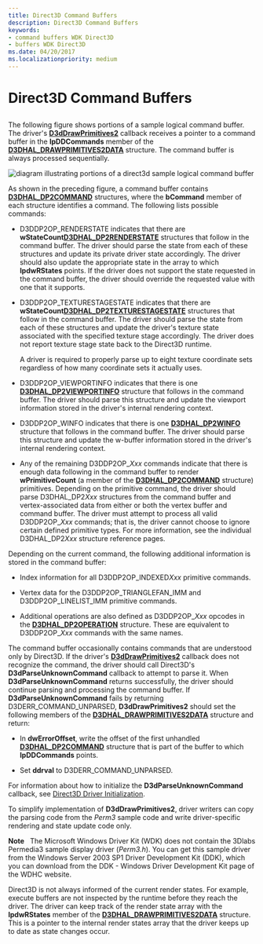 ```yaml
---
title: Direct3D Command Buffers
description: Direct3D Command Buffers
keywords:
- command buffers WDK Direct3D
- buffers WDK Direct3D
ms.date: 04/20/2017
ms.localizationpriority: medium
---
```


# Direct3D Command Buffers


## <span id="ddk_direct3d_command_buffers_gg"></span><span id="DDK_DIRECT3D_COMMAND_BUFFERS_GG"></span>


The following figure shows portions of a sample logical command buffer. The driver's [**D3dDrawPrimitives2**](/windows-hardware/drivers/ddi/d3dhal/nc-d3dhal-lpd3dhal_drawprimitives2cb) callback receives a pointer to a command buffer in the **lpDDCommands** member of the [**D3DHAL\_DRAWPRIMITIVES2DATA**](/windows-hardware/drivers/ddi/d3dhal/ns-d3dhal-_d3dhal_drawprimitives2data) structure. The command buffer is always processed sequentially.

![diagram illustrating portions of a direct3d sample logical command buffer](images/d3dcmbuf.png)

As shown in the preceding figure, a command buffer contains [**D3DHAL\_DP2COMMAND**](/windows-hardware/drivers/ddi/d3dhal/ns-d3dhal-_d3dhal_dp2command) structures, where the **bCommand** member of each structure identifies a command. The following lists possible commands:

-   D3DDP2OP\_RENDERSTATE indicates that there are **wStateCount**[**D3DHAL\_DP2RENDERSTATE**](/windows-hardware/drivers/ddi/d3dhal/ns-d3dhal-_d3dhal_dp2renderstate) structures that follow in the command buffer. The driver should parse the state from each of these structures and update its private driver state accordingly. The driver should also update the appropriate state in the array to which **lpdwRStates** points. If the driver does not support the state requested in the command buffer, the driver should override the requested value with one that it supports.

-   D3DDP2OP\_TEXTURESTAGESTATE indicates that there are **wStateCount**[**D3DHAL\_DP2TEXTURESTAGESTATE**](/windows-hardware/drivers/ddi/d3dhal/ns-d3dhal-_d3dhal_dp2texturestagestate) structures that follow in the command buffer. The driver should parse the state from each of these structures and update the driver's texture state associated with the specified texture stage accordingly. The driver does not report texture stage state back to the Direct3D runtime.

    A driver is required to properly parse up to eight texture coordinate sets regardless of how many coordinate sets it actually uses.

-   D3DDP2OP\_VIEWPORTINFO indicates that there is one [**D3DHAL\_DP2VIEWPORTINFO**](/windows-hardware/drivers/ddi/d3dhal/ns-d3dhal-_d3dhal_dp2viewportinfo) structure that follows in the command buffer. The driver should parse this structure and update the viewport information stored in the driver's internal rendering context.

-   D3DDP2OP\_WINFO indicates that there is one [**D3DHAL\_DP2WINFO**](/windows-hardware/drivers/ddi/d3dhal/ns-d3dhal-_d3dhal_dp2winfo) structure that follows in the command buffer. The driver should parse this structure and update the w-buffer information stored in the driver's internal rendering context.

-   Any of the remaining D3DDP2OP\_*Xxx* commands indicate that there is enough data following in the command buffer to render **wPrimitiveCount** (a member of the [**D3DHAL\_DP2COMMAND**](/windows-hardware/drivers/ddi/d3dhal/ns-d3dhal-_d3dhal_dp2command) structure) primitives. Depending on the primitive command, the driver should parse D3DHAL\_DP2*Xxx* structures from the command buffer and vertex-associated data from either or both the vertex buffer and command buffer. The driver must attempt to process all valid D3DDP2OP\_*Xxx* commands; that is, the driver cannot choose to ignore certain defined primitive types. For more information, see the individual D3DHAL\_DP2*Xxx* structure reference pages.

Depending on the current command, the following additional information is stored in the command buffer:

-   Index information for all D3DDP2OP\_INDEXED*Xxx* primitive commands.

-   Vertex data for the D3DDP2OP\_TRIANGLEFAN\_IMM and D3DDP2OP\_LINELIST\_IMM primitive commands.

-   Additional operations are also defined as D3DDP2OP\_*Xxx* opcodes in the [**D3DHAL\_DP2OPERATION**](/windows-hardware/drivers/ddi/d3dhal/ne-d3dhal-_d3dhal_dp2operation) structure. These are equivalent to D3DDP2OP\_*Xxx* commands with the same names.

The command buffer occasionally contains commands that are understood only by Direct3D. If the driver's [**D3dDrawPrimitives2**](/windows-hardware/drivers/ddi/d3dhal/nc-d3dhal-lpd3dhal_drawprimitives2cb) callback does not recognize the command, the driver should call Direct3D's **D3dParseUnknownCommand** callback to attempt to parse it. When **D3dParseUnknownCommand** returns successfully, the driver should continue parsing and processing the command buffer. If **D3dParseUnknownCommand** fails by returning D3DERR\_COMMAND\_UNPARSED, **D3dDrawPrimitives2** should set the following members of the [**D3DHAL\_DRAWPRIMITIVES2DATA**](/windows-hardware/drivers/ddi/d3dhal/ns-d3dhal-_d3dhal_drawprimitives2data) structure and return:

-   In **dwErrorOffset**, write the offset of the first unhandled [**D3DHAL\_DP2COMMAND**](/windows-hardware/drivers/ddi/d3dhal/ns-d3dhal-_d3dhal_dp2command) structure that is part of the buffer to which **lpDDCommands** points.

-   Set **ddrval** to D3DERR\_COMMAND\_UNPARSED.

For information about how to initialize the **D3dParseUnknownCommand** callback, see [Direct3D Driver Initialization](direct3d-driver-initialization.md).

To simplify implementation of **D3dDrawPrimitives2**, driver writers can copy the parsing code from the *Perm3* sample code and write driver-specific rendering and state update code only.

**Note**   The Microsoft Windows Driver Kit (WDK) does not contain the 3Dlabs Permedia3 sample display driver (*Perm3.h*). You can get this sample driver from the Windows Server 2003 SP1 Driver Development Kit (DDK), which you can download from the DDK - Windows Driver Development Kit page of the WDHC website.

 

Direct3D is not always informed of the current render states. For example, execute buffers are not inspected by the runtime before they reach the driver. The driver can keep track of the render state array with the **lpdwRStates** member of the [**D3DHAL\_DRAWPRIMITIVES2DATA**](/windows-hardware/drivers/ddi/d3dhal/ns-d3dhal-_d3dhal_drawprimitives2data) structure. This is a pointer to the internal render states array that the driver keeps up to date as state changes occur.

 

